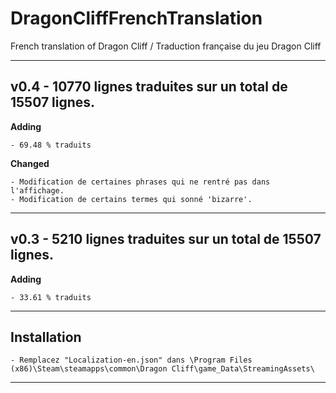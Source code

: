 # DragonCliffFrenchTranslation
French translation of Dragon Cliff / Traduction française du jeu Dragon Cliff

---------------------------------------------------------


## v0.4 - 10770 lignes traduites sur un total de 15507 lignes.

**Adding**
```
- 69.48 % traduits
```

**Changed**
```
- Modification de certaines phrases qui ne rentré pas dans l'affichage.
- Modification de certains termes qui sonné 'bizarre'.
```

---------------------------------------------------------


## v0.3 - 5210 lignes traduites sur un total de 15507 lignes.

**Adding**
```
- 33.61 % traduits
```

---------------------------------------------------------


## Installation

```
- Remplacez "Localization-en.json" dans \Program Files (x86)\Steam\steamapps\common\Dragon Cliff\game_Data\StreamingAssets\
```

---------------------------------------------------------